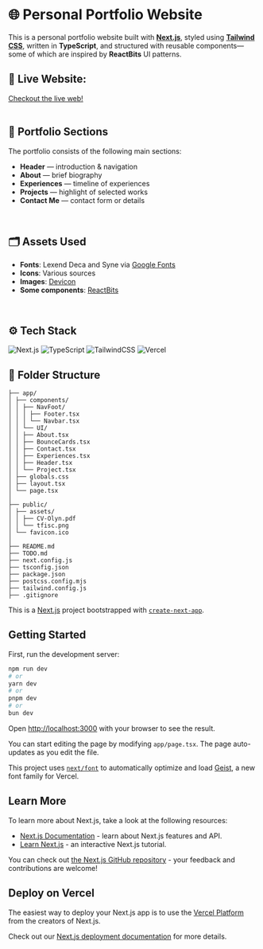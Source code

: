 # 🌐 Personal Portfolio Website

This is a personal portfolio website built with [**Next.js**](https://nextjs.org/), styled using [**Tailwind CSS**](https://tailwindcss.com/), written in **TypeScript**, and structured with reusable components—some of which are inspired by **ReactBits** UI patterns.
<br>

## 🚀 Live Website: 
[Checkout the live web!](https://olynsn15.vercel.app)
<br><br>


## 🧩 Portfolio Sections
The portfolio consists of the following main sections:
- **Header** — introduction & navigation  
- **About** — brief biography  
- **Experiences** — timeline of experiences  
- **Projects** — highlight of selected works  
- **Contact Me** — contact form or details  
<br>

## 🗂️ Assets Used
- **Fonts**: Lexend Deca and Syne via [Google Fonts](https://fonts.google.com)  
- **Icons**: Various sources 
- **Images**: [Devicon](https://devicon.dev/)
- **Some components**: [ReactBits](https://www.reactbits.dev/)
<br>

## ⚙️ Tech Stack
![Next.js](https://img.shields.io/badge/Next.js-black?logo=next.js&logoColor=white)
![TypeScript](https://img.shields.io/badge/TypeScript-3178C6?logo=typescript&logoColor=fff)
![TailwindCSS](https://img.shields.io/badge/Tailwind%20CSS-%2338B2AC.svg?logo=tailwind-css&logoColor=white)
![Vercel](https://img.shields.io/badge/Vercel-%23000000.svg?logo=vercel&logoColor=white)
<br>

## 📁 Folder Structure
```
├── app/
│ ├── components/
│ │ ├── NavFoot/
│ │ │ ├── Footer.tsx
│ │ │ └── Navbar.tsx
│ │ └── UI/
│ │ ├── About.tsx
│ │ ├── BounceCards.tsx
│ │ ├── Contact.tsx
│ │ ├── Experiences.tsx
│ │ ├── Header.tsx
│ │ └── Project.tsx
│ ├── globals.css
│ ├── layout.tsx
│ └── page.tsx
│
├── public/
│ ├── assets/
│ │ ├── CV-Olyn.pdf
│ │ └── tfisc.png
│ └── favicon.ico
│
├── README.md
├── TODO.md
├── next.config.js
├── tsconfig.json
├── package.json
├── postcss.config.mjs
├── tailwind.config.js
├── .gitignore
```

This is a [Next.js](https://nextjs.org) project bootstrapped with [`create-next-app`](https://nextjs.org/docs/app/api-reference/cli/create-next-app).

## Getting Started

First, run the development server:

```bash
npm run dev
# or
yarn dev
# or
pnpm dev
# or
bun dev
```

Open [http://localhost:3000](http://localhost:3000) with your browser to see the result.

You can start editing the page by modifying `app/page.tsx`. The page auto-updates as you edit the file.

This project uses [`next/font`](https://nextjs.org/docs/app/building-your-application/optimizing/fonts) to automatically optimize and load [Geist](https://vercel.com/font), a new font family for Vercel.

## Learn More

To learn more about Next.js, take a look at the following resources:

- [Next.js Documentation](https://nextjs.org/docs) - learn about Next.js features and API.
- [Learn Next.js](https://nextjs.org/learn) - an interactive Next.js tutorial.

You can check out [the Next.js GitHub repository](https://github.com/vercel/next.js) - your feedback and contributions are welcome!

## Deploy on Vercel

The easiest way to deploy your Next.js app is to use the [Vercel Platform](https://vercel.com/new?utm_medium=default-template&filter=next.js&utm_source=create-next-app&utm_campaign=create-next-app-readme) from the creators of Next.js.

Check out our [Next.js deployment documentation](https://nextjs.org/docs/app/building-your-application/deploying) for more details.
